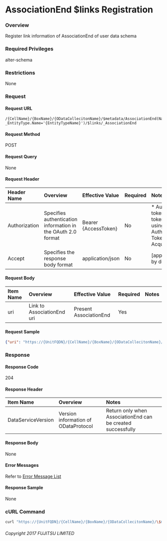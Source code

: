 # AssociationEnd $links Registration

### Overview

Register link information of AssociationEnd of user data schema

### Required Privileges

alter-schema

### Restrictions

None


### Request

#### Request URL

```
/{CellName}/{BoxName}/{ODataCollecitonName}/$metadata/AssociationEnd(Name='{AssociationEndName}', _EntityType.Name='{EntityTypeName}')/$links/_AssociationEnd
```

#### Request Method

POST

#### Request Query

None

#### Request Header

|Header Name|Overview|Effective Value|Required|Notes|
|:--|:--|:--|:--|:--|
|Authorization|Specifies authentication information in the OAuth 2.0 format|Bearer {AccessToken}|No|* Authentication tokens are the tokens acquired using the Authentication Token Acquisition API|
|Accept|Specifies the response body format|application/json|No|[application/json] by default|

#### Request Body

|Item Name|Overview|Effective Value|Required|Notes|
|:--|:--|:--|:--|:--|
|uri|Link to AssociationEnd uri|Present AssociationEnd|Yes||

#### Request Sample

```JSON
{"uri": "https://{UnitFQDN}/{CellName}/{BoxName}/{ODataCollecitonName}/$metadata/AssociationEnd(Name='{AssociationEndName}',_EntityType.Name='{EntityTypeName}')"}
```


### Response

#### Response Code

204

#### Response Header

|Item Name|Overview|Notes|
|:--|:--|:--|
|DataServiceVersion|Version information of ODataProtocol|Return only when AssociationEnd can be created successfully|

#### Response Body

None

#### Error Messages

Refer to [Error Message List](004_Error_Messages.html)

#### Response Sample

None


### cURL Command

```sh
curl "https://{UnitFQDN}/{CellName}/{BoxName}/{ODataCollecitonName}/\$metadata/AssociationEnd(Name='{AssociationEndName}',_EntityType.Name='{EntityTypeName}')/\$links/_AssociationEnd" -X POST -i -H 'Authorization: Bearer {AccessToken}' -H 'Accept: application/json' -H 'Accept:application/json' -d "{\"uri\": \"https://{UnitFQDN}/{CellName}/{BoxName}/{ODataCollecitonName}/\$metadata/AssociationEnd(Name='{AssociationEndName}',_EntityType.Name='{EntityTypeName}')\"}"
```


###### Copyright 2017 FUJITSU LIMITED
